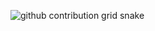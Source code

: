 <!-- Adicione este bloco ao seu README para mostrar a cobrinha animada -->

![github contribution grid snake](https://raw.githubusercontent.com/okohii/okohii/output/github-contribution-grid-snake.svg)
